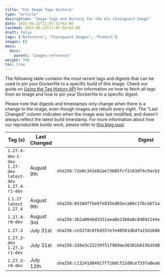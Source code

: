 ```yaml
---
title: "k3s Image Tags History"
type: "article"
description: "Image Tags and History for the k3s Chainguard Image"
date: 2023-06-22T11:07:52+02:00
lastmod: 2023-06-22T11:07:52+02:00
draft: false
tags: ["Reference", "Chainguard Images", "Product"]
images: []
menu:
  docs:
    parent: "images-reference"
weight: 700
toc: true
---
```


The following table contains the most recent tags and digests that can be used to pin your Dockerfile to a specific build of this image. Check our guide on [Using the Tag History API](/chainguard/chainguard-images/using-the-tag-history-api/) for information on how to fetch all tags from an image and how to pin your Dockerfile to a specific digest.

Please note that digests and timestamps only change when there is a change to the image, even though images are rebuilt every night. The "Last Changed" column indicates when the image was last modified, and doesn't always reflect the latest build timestamp. For more information about how our reproducible builds work, please refer to [this blog post](https://www.chainguard.dev/unchained/reproducing-chainguards-reproducible-image-builds).

| Tag (s)                                                       | Last Changed | Digest                                                                    |
|---------------------------------------------------------------|--------------|---------------------------------------------------------------------------|
|  `1.27.4-dev` `1-dev` `1.27-dev` `latest-dev` `1.27.4-r1-dev` | August 9th   | `sha256:72e0c342e82ae73685fcf2c63df4c9acb2840316b2d7d54b7f67457957be07c9` |
|  `1` `1.27` `latest` `1.27.4`                                 | August 9th   | `sha256:0418dffbe6fe835ed81eca66c1f6cabf1ae39ec119619b81675072963aed36b7` |
|  `1.27.4-r0-dev`                                              | August 3rd   | `sha256:3b2a004bd3331aea8e23b0a8c84892144eacacbfe9668dd1ff5a84c4fab85816` |
|  `1.27.3`                                                     | July 31st    | `sha256:ce527dc8fb4557e7e48501dbdfa15d16869202a4f54748683cecf8598b09ce01` |
|  `1.27.3-dev` `1.27.3-r1-dev`                                 | July 31st    | `sha256:326e3c32239f51f989ae36381b015b35d818a007ac80ccbc9121aabebbe294d1` |
|  `1.27.3-r0-dev`                                              | July 12th    | `sha256:c13241d84917f710dcf22d0ce753fa8ea6990b93c641121ef053d04b13d6c44f` |
